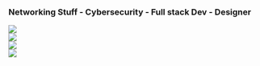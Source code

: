 ### Networking Stuff - Cybersecurity - Full stack Dev - Designer
<p align="left">
  <a href="https://skillicons.dev">
    <img src="https://skillicons.dev/icons?i=git,docker,codepen,debian,discord,django" />
    <br>
    <img src="https://skillicons.dev/icons?i=flask,github,go,html,css,js" />
    <br>
    <img src="https://skillicons.dev/icons?i=kali,linux,mongodb,nodejs,php,raspberrypi,py,ps,ai,react,redhat" />
    <br>
    <img src="https://skillicons.dev/icons?i=py,ps,ai,react,redhat,windows" />
  </a>
</p>
